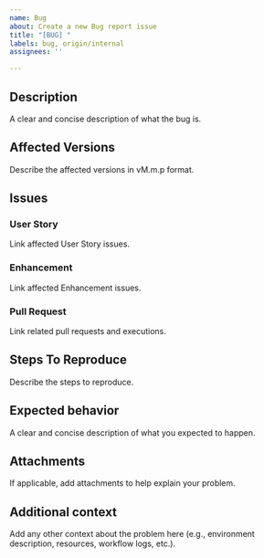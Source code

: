 ```yaml
---
name: Bug
about: Create a new Bug report issue
title: "[BUG] "
labels: bug, origin/internal
assignees: ''

---
```


## Description
A clear and concise description of what the bug is.

## Affected Versions
Describe the affected versions in vM.m.p format.

## Issues
### User Story
Link affected User Story issues.
### Enhancement
Link affected Enhancement issues.
### Pull Request
Link related pull requests and executions.

## Steps To Reproduce
Describe the steps to reproduce.

## Expected behavior
A clear and concise description of what you expected to happen.

## Attachments
If applicable, add attachments to help explain your problem.

## Additional context
Add any other context about the problem here (e.g., environment description, resources, workflow logs, etc.).

